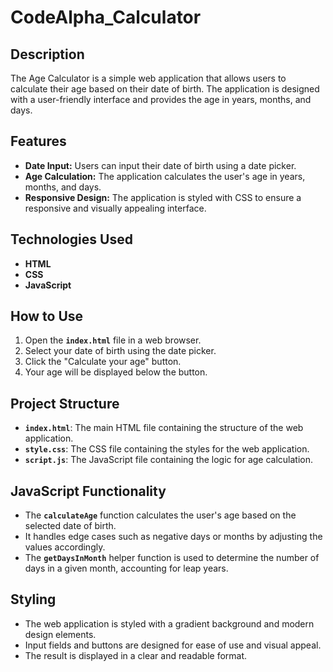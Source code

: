 # CodeAlpha_Calculator

## Description
The Age Calculator is a simple web application that allows users to calculate their age based on their date of birth. The application is designed with a user-friendly interface and provides the age in years, months, and days.

## Features
- **Date Input:** Users can input their date of birth using a date picker.
- **Age Calculation:** The application calculates the user's age in years, months, and days.
- **Responsive Design:** The application is styled with CSS to ensure a responsive and visually appealing interface.

## Technologies Used
- **HTML**
- **CSS**
- **JavaScript**

## How to Use
 1. Open the **`index.html`** file in a web browser.
 2. Select your date of birth using the date picker.
 3. Click the "Calculate your age" button.
 4. Your age will be displayed below the button.

## Project Structure
- **`index.html`**: The main HTML file containing the structure of the web application.
- **`style.css`**: The CSS file containing the styles for the web application.
- **`script.js`**: The JavaScript file containing the logic for age calculation.

## JavaScript Functionality
- The **`calculateAge`** function calculates the user's age based on the selected date of birth.
- It handles edge cases such as negative days or months by adjusting the values accordingly.
- The **`getDaysInMonth`** helper function is used to determine the number of days in a given month, accounting for leap years.
## Styling
- The web application is styled with a gradient background and modern design elements.
- Input fields and buttons are designed for ease of use and visual appeal.
- The result is displayed in a clear and readable format.

